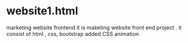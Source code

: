 # website1.html
marketing website  frontend
it  is  maketing  website  front end  project .
it  consist  of  html , css, bootstrap
added CSS animation
